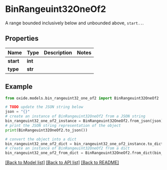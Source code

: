 # BinRangeuint32OneOf2

A range bounded inclusively below and unbounded above, `start..`.

## Properties

Name | Type | Description | Notes
------------ | ------------- | ------------- | -------------
**start** | **int** |  | 
**type** | **str** |  | 

## Example

```python
from oxide.models.bin_rangeuint32_one_of2 import BinRangeuint32OneOf2

# TODO update the JSON string below
json = "{}"
# create an instance of BinRangeuint32OneOf2 from a JSON string
bin_rangeuint32_one_of2_instance = BinRangeuint32OneOf2.from_json(json)
# print the JSON string representation of the object
print(BinRangeuint32OneOf2.to_json())

# convert the object into a dict
bin_rangeuint32_one_of2_dict = bin_rangeuint32_one_of2_instance.to_dict()
# create an instance of BinRangeuint32OneOf2 from a dict
bin_rangeuint32_one_of2_from_dict = BinRangeuint32OneOf2.from_dict(bin_rangeuint32_one_of2_dict)
```
[[Back to Model list]](../README.md#documentation-for-models) [[Back to API list]](../README.md#documentation-for-api-endpoints) [[Back to README]](../README.md)


